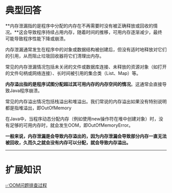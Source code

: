# 典型回答


**内存泄漏指的是程序中分配的内存在不再需要时没有被正确释放或回收的情况。**这会导致程序持续占用内存，随着时间的推移，可用内存逐渐减少，最终可能导致程序性能下降或崩溃。



内存泄漏通常发生在程序中的对象或数据结构被创建后，但没有适时地释放对它们的引用，从而阻止垃圾回收器将它们清理出内存。



常见的内存泄漏情况包括未关闭的文件或数据库连接、未释放的资源对象（如打开的文件句柄或网络连接）、长时间被引用的集合类（List、Map）等。



**内存溢出指的是程序试图分配超过其可用内存的内存空间的情况**。这通常会直接导致Java程序崩溃。



常见的内存溢出情况包括栈溢出和堆溢出。我们常说的内存溢出如果没有特别说明都是指堆溢出，即OutOfMemory



在Java中，当程序动态分配内存（例如使用new操作符在堆中创建对象）时，没有足够的可用内存时，就会发生OOM，即OutOfMemoryError。



**一般来说，内存泄漏是会导致内存溢出的，因为内存泄漏会导致部分内存一直无法被回收，久而久之就会没有内存可以分配，就会导致内存溢出。**

****

# 扩展知识


[✅OOM问题排查过程](https://www.yuque.com/hollis666/qyhor6/vdnaxh)

